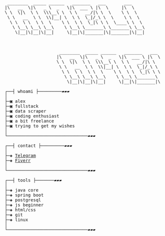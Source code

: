 <pre>

 ________  _____ ______   _______   ___       ___                                
|\   __  \|\   _ \  _   \|\  ___ \ |\  \     |\  \                               
\ \  \|\  \ \  \\\__\ \  \ \   __/|\ \  \    \ \  \                              
 \ \   __  \ \  \\|__| \  \ \  \_|/_\ \  \    \ \  \                             
  \ \  \ \  \ \  \    \ \  \ \  \_|\ \ \  \____\ \  \                            
   \ \__\ \__\ \__\    \ \__\ \_______\ \_______\ \__\                           
    \|__|\|__|\|__|     \|__|\|_______|\|_______|\|__|                           
                                                                                 
                                                                                 
                                                                                 
                     ________  _____ ______   _______   ___       ___            
                    |\   __  \|\   _ \  _   \|\  ___ \ |\  \     |\  \           
                    \ \  \|\  \ \  \\\__\ \  \ \   __/|\ \  \    \ \  \          
                     \ \   __  \ \  \\|__| \  \ \  \_|/_\ \  \    \ \  \         
                      \ \  \ \  \ \  \    \ \  \ \  \_|\ \ \  \____\ \  \        
                       \ \__\ \__\ \__\    \ \__\ \_______\ \_______\ \__\       
                        \|__|\|__|\|__|     \|__|\|_______|\|_______|\|__|       

┌──┤ whoami ├─────────▰▰▰
│
├─▣ alex
├─▣ fullstack
├─▣ data scraper
├─▣ coding enthusiast
├─▣ a bit freelance
├─▣ trying to get my wishes
│
└───────────────────────────────▰▰▰

┌──┤ contact ├─────────▰▰▰
│
├─◈ <a href="https://t.me/captainshou">Telegram</a>
├─◈ <a href="https://www.fiverr.com/s/ljYz9le">Fiverr</a>
│
└───────────────────────────────▰▰▰

┌──┤ tools ├───────▰▰▰
│
├─◈ java core
├─◈ spring boot
├─◈ postgresql
├─◈ js beginner
├─◈ html/css
├─◈ git
├─◈ linux
│
└───────────────────────────────▰▰▰
</pre>
